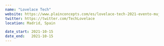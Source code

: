 ```yaml
---
name: "Lovelace Tech"
website: https://www.plainconcepts.com/es/lovelace-tech-2021-evento-mujeres-tech/#Como_es_el_evento_Lovelace_Tech_2021
twitter: https://twitter.com/TechLovelace
location: Madrid, Spain

date_start: 2021-10-15
date_end:   2021-10-15
---
```

